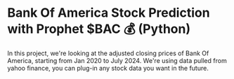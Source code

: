 # Bank Of America Stock Prediction with Prophet $BAC 💰 (Python)

In this project, we're looking at the adjusted closing prices of Bank Of America, starting from Jan 2020 to July 2024. We're using data pulled from yahoo finance, you can plug-in any stock data you want in the future.
